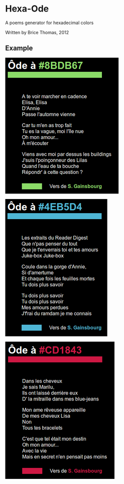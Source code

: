Hexa-Ode
========

A poems generator for hexadecimal colors

Written by Brice Thomas, 2012

Example
-------
![ode1](screenshots/ode1.png)

![ode2](screenshots/ode2.png)

![ode3](screenshots/ode3.png)
